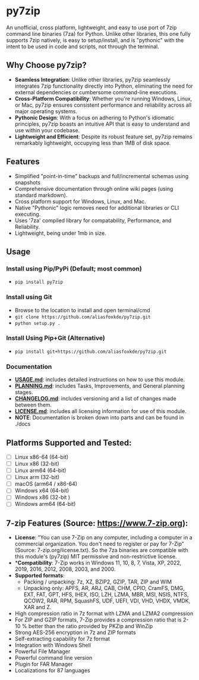 # py7zip
An unofficial, cross platform, lightweight, and easy to use port of 7zip command line binaries (7za) for Python. 
Unlike other libraries, this one fully supports 7zip natively, is easy to setup/install, and is "pythonic" with 
the intent to be used in code and scripts, not through the terminal.

## Why Choose py7zip?
- **Seamless Integration**: Unlike other libraries, py7zip seamlessly integrates 7zip functionality directly into Python, eliminating the need for external dependencies or cumbersome command-line executions.
- **Cross-Platform Compatibility**: Whether you're running Windows, Linux, or Mac, py7zip ensures consistent performance and reliability across all major operating systems.
- **Pythonic Design**: With a focus on adhering to Python's idiomatic principles, py7zip boasts an intuitive API that is easy to understand and use within your codebase.
- **Lightweight and Efficient**: Despite its robust feature set, py7zip remains remarkably lightweight, occupying less than 1MB of disk space.

## Features
- Simplified "point-in-time" backups and full/incremental schemas using snapshots
- Comprehensive documentation through online wiki pages (using standard markdown).
- Cross platform support for Windows, Linux, and Mac.
- Native "Pythonic" logic removes need for additional libraries or CLI executing.
- Uses '7za' compiled library for compatability, Performance, and Reliability.
- Lightweight, being under 1mb in size.

## Usage
### Install using Pip/PyPi (Default; most common)
- `pip install py7zip`

### Install using Git
- Browse to the location to install and open terminal/cmd
- `git clone https://github.com/aliasfoxkde/py7zip.git`
- `python setup.py .`

### Install Using Pip+Git (Alternative)
- `pip install git+https://github.com/aliasfoxkde/py7zip.git`

### Documentation
- [**USAGE.md**](./docs/USAGE.md): includes detailed instructions on how to use this module.
- [**PLANNING.md**](./docs/PLANNING.md): includes Tasks, Improvements, and General planning stages.
- [**CHANGELOG.md**](./docs/CHANGELOG.md): includes versioning and a list of changes made between them.
- [**LICENSE.md**](./docs/LICENSE.md): includes all licensing information for use of this module.
- **NOTE**: Documentation is broken down into parts and can be found in ./docs

## Platforms Supported and Tested:
- [ ] Linux x86-64 (64-bit)
- [ ] Linux x86 (32-bit)
- [ ] Linux arm64 (64-bit)
- [ ] Linux arm (32-bit)
- [ ] macOS (arm64 / x86-64)
- [ ] Windows x64 (64-bit)
- [ ] Windows x86 (32-bit )
- [ ] Windows arm64 (64-bit)

## 7-zip Features (Source: https://www.7-zip.org):
- **License**: "You can use 7-Zip on any computer, including a computer in a commercial organization. 
  You don't need to register or pay for 7-Zip" (Source: 7-zip.org/license.txt). So the 7za binaries 
  are compatible with this module's (py7zip) MIT permissive and non-restrictive license.
- ***Compatibility**: 7-Zip works in Windows 11, 10, 8, 7, Vista, XP, 2022, 2019, 2016, 2012, 2008, 2003, and 2000.
- **Supported formats**:
  - Packing / unpacking: 7z, XZ, BZIP2, GZIP, TAR, ZIP and WIM
  - Unpacking only: APFS, AR, ARJ, CAB, CHM, CPIO, CramFS, DMG, EXT, FAT, GPT, HFS, IHEX, ISO, LZH, LZMA, MBR, MSI, NSIS, NTFS, QCOW2, RAR, RPM, SquashFS, UDF, UEFI, VDI, VHD, VHDX, VMDK, XAR and Z.
- High compression ratio in 7z format with LZMA and LZMA2 compression
- For ZIP and GZIP formats, 7-Zip provides a compression ratio that is 2-10 % better than the ratio provided by PKZip and WinZip
- Strong AES-256 encryption in 7z and ZIP formats
- Self-extracting capability for 7z format
- Integration with Windows Shell
- Powerful File Manager
- Powerful command line version
- Plugin for FAR Manager
- Localizations for 87 languages
